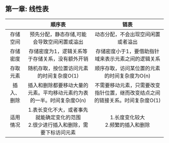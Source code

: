 ## 第一章: 线性表

|            |                       顺序表                        |                             链表                             |
| :--------: |:------------------------------------------------:| :----------------------------------------------------------: |
|  存储空间  |              预先分配，静态存储,可能会导致空间闲置或溢出              |              动态分配，不会出现空间闲置或者溢出              |
|  存储密度  |             存储密度为1，逻辑关系等于存储关系，没有额外开销             |     存储密度小于1，要借助指针域来表示元素之间的逻辑关系      |
|  存取元素  |              随机存取，按位置访问元素的时间复杂度O(1)              |         顺序存取，访问某位置的元素的时间复杂度为O(n)         |
| 插入、删除 |      插入和删除都要移动大量的元素。平均移动元素约为表的一半。时间复杂度O(n)       | 不需要移动元素，只需要改变指针位置，继而改变结点之间的链接关系。时间复杂度O(1) |
|  适用情况  | 1.表长变化不大，或者事先就能确定变化的范围<br />2.很少进行插入和删除，需要下标访问元素 |            1.长度变化较大<br />2.频繁的插入和删除            |

